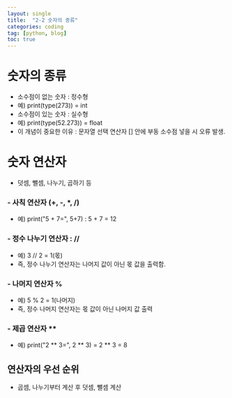 ```yaml
---
layout: single
title:  "2-2 숫자의 종류"
categories: coding
tag: [python, blog]
toc: true
---
```


# 숫자의 종류
- 소수점이 없는 숫자 : 정수형
- 예) print(type(273)) = int
- 소수점이 있는 숫자 : 실수형
- 예) print(type(52.273)) = float
- 이 개념이 중요한 이유 : 문자열 선택 연산자 [] 안에 부동 소수점 넣을 시 오류 발생.

# 숫자 연산자
- 덧셈, 뺄셈, 나누기, 곱하기 등
### - 사칙 연산자 (+, -, *, /)
- 예) print("5 + 7=", 5+7) : 5 + 7 = 12
### - 정수 나누기 연산자 : //
- 예) 3 // 2 = 1(몫)
- 즉, 정수 나누기 연산자는 나머지 값이 아닌 몫 값을 출력함.
### - 나머지 연산자 %
- 예) 5 % 2 = 1(나머지)
- 즉, 정수 나머지 연산자는 몫 값이 아닌 나머지 값 출력
### - 제곱 연산자 **
- 예) print("2 ** 3=", 2 ** 3) = 2 ** 3 = 8

## 연산자의 우선 순위
- 곱셈, 나누기부터 계산 후 덧셈, 뺄셈 계산
